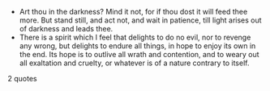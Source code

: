  - Art thou in the darkness? Mind it not, for if thou dost it will feed thee more. But stand still, and act not, and wait in patience, till light arises out of darkness and leads thee.
 - There is a spirit which I feel that delights to do no evil, nor to revenge any wrong, but delights to endure all things, in hope to enjoy its own in the end. Its hope is to outlive all wrath and contention, and to weary out all exaltation and cruelty, or whatever is of a nature contrary to itself.

2 quotes